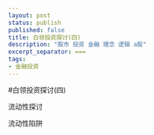 ```yaml
---
layout: post
status: publish
published: false
title: 白领投资探讨(四)
description: "股市 投资 金融 理念 逻辑 a股"
excerpt_separator: ===
tags:
- 金融投资
---
```


#白领投资探讨(四)

流动性探讨



流动性陷阱
